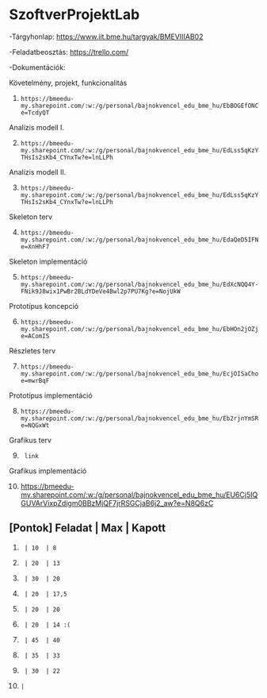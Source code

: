 # SzoftverProjektLab

-Tárgyhonlap: https://www.iit.bme.hu/targyak/BMEVIIIAB02

-Feladatbeosztás: https://trello.com/

-Dokumentációk:

Követelmény, projekt, funkcionalitás

1)     https://bmeedu-my.sharepoint.com/:w:/g/personal/bajnokvencel_edu_bme_hu/EbBOGEfONCRKq15ngBnmJZcB1PGO0FhqBabNLw3wgTGZ5Q?e=TcdyQT

Analízis modell I.

2)     https://bmeedu-my.sharepoint.com/:w:/g/personal/bajnokvencel_edu_bme_hu/EdLss5qKzYZBm8AyV4yI_8QBNEuw-THsIs2sKb4_CYnxTw?e=lnLLPh

Analízis modell II.

3)     https://bmeedu-my.sharepoint.com/:w:/g/personal/bajnokvencel_edu_bme_hu/EdLss5qKzYZBm8AyV4yI_8QBNEuw-THsIs2sKb4_CYnxTw?e=lnLLPh

Skeleton terv

4)     https://bmeedu-my.sharepoint.com/:w:/g/personal/bajnokvencel_edu_bme_hu/EdaQeD5IFN5Kkeoc_73e9csBjCGoZi0rYbmvo12jx7DWDA?e=XnHhF7

Skeleton implementáció

5)     https://bmeedu-my.sharepoint.com/:w:/g/personal/bajnokvencel_edu_bme_hu/EdXcNQQ4Y-FNik9J8wix1PwBr2BLdYDeVe4Bwl2p7PU7Kg?e=NojUkW

Prototípus koncepció

6)     https://bmeedu-my.sharepoint.com/:w:/g/personal/bajnokvencel_edu_bme_hu/EbHOn2jOZjBNuxKaMCWFwF8BSCXRn8XzO09xlo_2m5VllA?e=AComIS

Részletes terv

7)     https://bmeedu-my.sharepoint.com/:w:/g/personal/bajnokvencel_edu_bme_hu/EcjOISaChoRLgLs2lXLqqQEBe9SBmqXlx9koeFZNpN13aQ?e=mwrBqF

Prototípus implementáció

8)     https://bmeedu-my.sharepoint.com/:w:/g/personal/bajnokvencel_edu_bme_hu/Eb2rjnYmSRdIopp2Y2lQWscB22wpaaw9BzGIAsUczGvJbQ?e=NQGxWt

Grafikus terv

9)      link

Grafikus implementáció

10)    https://bmeedu-my.sharepoint.com/:w:/g/personal/bajnokvencel_edu_bme_hu/EU6Cj5IQGUVArVixpZdigm0BBzMjQF7jrRSGCjaB6j2_aw?e=N8Q6zC





[Pontok]  Feladat | Max | Kapott
----------------------------------
1)      | 10  | 8
2)      | 20  | 13
3)      | 30  | 20
4)      | 20  | 17,5
5)      | 20  | 20
6)      | 20  | 14 :(
7)      | 45  | 40
8)      | 35  | 33
9)      | 30  | 22
10)     | 
